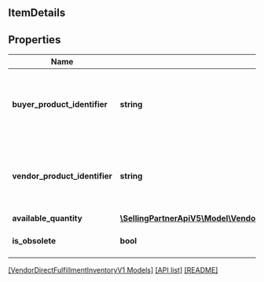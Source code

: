 ## ItemDetails

## Properties

Name | Type | Description | Notes
------------ | ------------- | ------------- | -------------
**buyer_product_identifier** | **string** | The buyer selected product identification of the item. Either buyerProductIdentifier or vendorProductIdentifier should be submitted. | [optional]
**vendor_product_identifier** | **string** | The vendor selected product identification of the item. Either buyerProductIdentifier or vendorProductIdentifier should be submitted. | [optional]
**available_quantity** | [**\SellingPartnerApiV5\Model\VendorDirectFulfillmentInventoryV1\ItemQuantity**](ItemQuantity.md) |  |
**is_obsolete** | **bool** | When true, the item is permanently unavailable. | [optional]

[[VendorDirectFulfillmentInventoryV1 Models]](../) [[API list]](../../Api) [[README]](../../../README.md)
